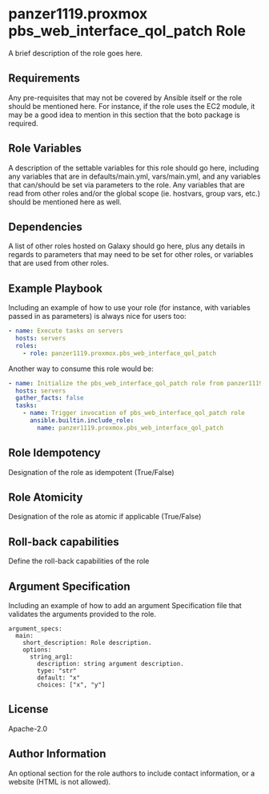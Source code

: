 panzer1119.proxmox pbs_web_interface_qol_patch Role
========================

A brief description of the role goes here.

Requirements
------------

Any pre-requisites that may not be covered by Ansible itself or the role should be mentioned here. For instance, if the role uses the EC2 module, it may be a good idea to mention in this section that the boto package is required.

Role Variables
--------------

A description of the settable variables for this role should go here, including any variables that are in defaults/main.yml, vars/main.yml, and any variables that can/should be set via parameters to the role. Any variables that are read from other roles and/or the global scope (ie. hostvars, group vars, etc.) should be mentioned here as well.

Dependencies
------------

A list of other roles hosted on Galaxy should go here, plus any details in regards to parameters that may need to be set for other roles, or variables that are used from other roles.

Example Playbook
----------------

Including an example of how to use your role (for instance, with variables passed in as parameters) is always nice for users too:

```yaml
- name: Execute tasks on servers
  hosts: servers
  roles:
    - role: panzer1119.proxmox.pbs_web_interface_qol_patch
```

Another way to consume this role would be:

```yaml
- name: Initialize the pbs_web_interface_qol_patch role from panzer1119.proxmox
  hosts: servers
  gather_facts: false
  tasks:
    - name: Trigger invocation of pbs_web_interface_qol_patch role
      ansible.builtin.include_role:
        name: panzer1119.proxmox.pbs_web_interface_qol_patch
```

Role Idempotency
----------------

Designation of the role as idempotent (True/False)

Role Atomicity
----------------

Designation of the role as atomic if applicable (True/False)

Roll-back capabilities
----------------------

Define the roll-back capabilities of the role

Argument Specification
----------------------

Including an example of how to add an argument Specification file that validates the arguments provided to the role.

```
argument_specs:
  main:
    short_description: Role description.
    options:
      string_arg1:
        description: string argument description.
        type: "str"
        default: "x"
        choices: ["x", "y"]
```

License
-------

Apache-2.0

Author Information
------------------

An optional section for the role authors to include contact information, or a website (HTML is not allowed).
